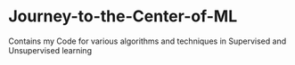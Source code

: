 # Journey-to-the-Center-of-ML
Contains my Code for various algorithms and techniques in Supervised and Unsupervised learning
